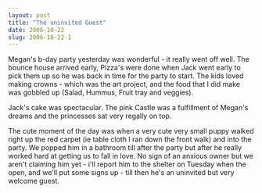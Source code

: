 ```yaml
---
layout: post
title: "The uninvited Guest"
date: 2006-10-22
slug: 2006-10-22-1
---
```


Megan&apos;s b-day party yesterday was wonderful - it really went off well.  The bounce house arrived early, Pizza&apos;s were done when Jack went early to pick them up so he was back in time for the party to start.  The kids loved making crowns - which was the art project, and the food that I did make was gobbled up (Salad, Hummus, Fruit tray and veggies).

Jack&apos;s cake was spectacular.  The pink Castle was a fulfillment of Megan&apos;s dreams and the princesses sat very regally on top.  

The cute moment of the day was when a very cute very small puppy walked right up the red carpet (ie table cloth I ran down the front walk) and into the party.  We popped him in a bathroom till after the party but after he really worked hard at getting us to fall in love.  No sign of an anxious owner but we aren&apos;t claiming him yet - i&apos;ll report him to the shelter on Tuesday when the open, and we&apos;ll put some signs up - till then he&apos;s an uninvited but very welcome guest.
